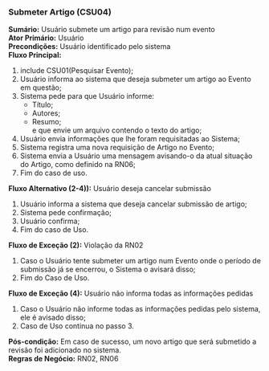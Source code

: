 ### Submeter Artigo (CSU04) ###
**Sumário:** Usuário submete um artigo para revisão num evento  
**Ator Primário:** Usuário  
**Precondições:** Usuário identificado pelo sistema  
**Fluxo Principal:**  
  1. include CSU01(Pesquisar Evento);
  2. Usuário informa ao sistema que deseja submeter um artigo ao Evento em questão;  
  3. Sistema pede para que Usuário informe:  
     * Título;  
     * Autores;  
     * Resumo;  
  e que envie um arquivo contendo o texto do artigo;  
  4. Usuário envia informações que lhe foram requisitadas ao Sistema;  
  5. Sistema registra uma nova requisição de Artigo no Evento;  
  6. Sistema envia a Usuário uma mensagem avisando-o da atual situação do Artigo, como definido na RN06;  
  7. Fim do caso de uso.  

**Fluxo Alternativo (2-4)):** Usuário deseja cancelar submissão  
  1. Usuário informa a sistema que deseja cancelar submissão de artigo;  
  2. Sistema pede confirmação;  
  3. Usuário confirma;  
  4. Fim do caso de Uso.  

**Fluxo de Exceção (2):** Violação da RN02  
  1. Caso o Usuário tente submeter um artigo num Evento onde o período de submissão já se encerrou, o Sistema o avisará disso;  
  2. Fim do Caso de Uso.  

**Fluxo de Exceção (4):** Usuário não informa todas as informações pedidas  
  1. Caso o Usuário não informe todas as informações pedidas pelo sistema, ele é avisado disso;  
  2. Caso de Uso continua no passo 3.  

**Pós-condição:** Em caso de sucesso, um novo artigo que será submetido a revisão foi adicionado no sistema.  
**Regras de Negócio:** RN02, RN06  
